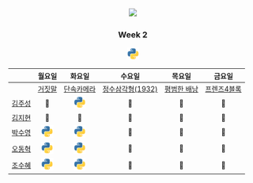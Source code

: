 <div align="center">
  <h3><img src="https://user-images.githubusercontent.com/46666296/133788774-1bba4108-db05-4d35-88ac-e355f29040a0.png"></h3>

  ### <center>**Week 2**</center>
  <!--Python-->
  <img src="https://raw.githubusercontent.com/vscode-icons/vscode-icons/master/icons/file_type_python.svg" height="25"/>
  
  <!--문제를 풀었으면 위의 아이콘을 복사해서 붙여넣기-->
  <!--링크 삽입할 때 Forked Repo(개인 저장소)가 아닌 Remote Repo(원본 저장소) 주소를 붙여넣을 것-->
  ||월요일|화요일|수요일|목요일|금요일|
  |:---------------:|:---------------:|:---------------:|:---------------:|:---------------:|:---------------:|
  ||[거짓말](https://www.acmicpc.net/problem/1043)|[단속카메라](https://school.programmers.co.kr/learn/courses/30/lessons/42884)|[정수삼각형(1932)](https://www.acmicpc.net/problem/1932)|[평범한 배낭](https://www.acmicpc.net/problem/12865)|[프렌즈4블록](https://school.programmers.co.kr/learn/courses/30/lessons/17679)|
  |[김주성](https://github.com/kjs2109)| 🧠 | [<img src="https://raw.githubusercontent.com/vscode-icons/vscode-icons/master/icons/file_type_python.svg" height="25"/>](./단속카메라_김주성.py) | 🧠 | 🧠 | 🧠 |
  |[김지현](https://github.com/codehyunn)| 🧠 | 🧠 | 🧠 | 🧠 | 🧠 |
  |[박수영](https://github.com/nstalways)|[<img src="https://raw.githubusercontent.com/vscode-icons/vscode-icons/master/icons/file_type_python.svg" height="25"/>](./BOJ1043_박수영.py)|[<img src="https://raw.githubusercontent.com/vscode-icons/vscode-icons/master/icons/file_type_python.svg" height="25"/>](./단속카메라_박수영.py)| 🧠 | 🧠 | 🧠 |
  |[오동혁](https://github.com/97DongHyeokOH)|[<img src="https://raw.githubusercontent.com/vscode-icons/vscode-icons/master/icons/file_type_python.svg" height="25"/>](./BOJ1043_오동혁.py)|[<img src="https://raw.githubusercontent.com/vscode-icons/vscode-icons/master/icons/file_type_python.svg" height="25"/>](./단속카메라_오동혁.py)| 🧠 | 🧠 | 🧠 |
  |[조수혜](https://github.com/suhyehye)| <img src="https://raw.githubusercontent.com/vscode-icons/vscode-icons/master/icons/file_type_python.svg" height="25"/> | <img src="https://raw.githubusercontent.com/vscode-icons/vscode-icons/master/icons/file_type_python.svg" height="25"/> | 🧠 | 🧠 | 🧠 |
</div>
